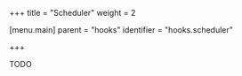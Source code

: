 +++
title = "Scheduler"
weight = 2

[menu.main]
parent = "hooks"
identifier = "hooks.scheduler"

+++

TODO